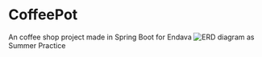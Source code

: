 # CoffeePot

An coffee shop project made in Spring Boot for Endava ![ERD diagram](https://user-images.githubusercontent.com/73706879/129726928-002a38b0-1631-4461-94ed-a25b29887c3c.PNG)
as Summer Practice
